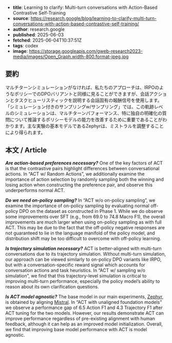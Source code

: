 <!-- metadata -->

- **title**: Learning to clarify: Multi-turn conversations with Action-Based Contrastive Self-Training
- **source**: https://research.google/blog/learning-to-clarify-multi-turn-conversations-with-action-based-contrastive-self-training/
- **author**: research.google
- **published**: 2025-06-03
- **fetched**: 2025-06-04T10:37:51Z
- **tags**: codex
- **image**: https://storage.googleapis.com/gweb-research2023-media/images/Open_Graph.width-800.format-jpeg.jpg

## 要約

マルチターンシミュレーションがなければ、私たちのアプローチは、IRPOのようなポリシーでのDPOバリアントと同様に見ることができますが、会話アクションとタスクヒューリスティックを説明する会話固有の報酬信号を使用します。「シミュレーション付きのサンプリングw/サンプリング」では、この軌跡レベルのシミュレーションは、マルチターンパフォーマンス、特に独自の明確化の質問について推論するポリシーモデルの能力を改善するために重要であることがわかります。主な実験の基本モデルであるZephyrは、ミストラルを調整することにより得られます。

## 本文 / Article

**_Are action-based preferences necessary?_** One of the key factors of ACT is that the contrastive pairs highlight differences between conversational actions. In “ACT w/ Random Actions”, we additionally examine the importance of action selection by randomly sampling both the winning and losing action when constructing the preference pair, and observe this underperforms normal ACT.

**_Do we need on-policy sampling?_** In “ACT w/o on-policy sampling”, we examine the importance of on-policy sampling by evaluating normal off-policy DPO on the dataset as constructed in Phase 1. While we do observe some improvements over SFT (e.g., from 69.0 to 74.8 Macro F1), the overall improvements are much larger when using on-policy sampling as with full ACT. This may be due to the fact that the off-policy negative responses are not guaranteed to lie in the language manifold of the policy model, and distribution shift may be too difficult to overcome with off-policy learning.

**_Is trajectory simulation necessary?_** ACT is better-aligned with multi-turn conversations due to its trajectory simulation. Without multi-turn simulation, our approach can be viewed similarly to on-policy DPO variants like IRPO, but with a conversation-specific reward signal which accounts for conversation actions and task heuristics. In “ACT w/ sampling w/o simulation”, we find that this trajectory-level simulation is critical to improving multi-turn performance, especially the policy model’s ability to reason about its own clarification questions.

**_Is ACT model agnostic?_** The base model in our main experiments, [Zephyr](https://huggingface.co/HuggingFaceH4/zephyr-7b-beta), is obtained by aligning [Mistral](https://mistral.ai/news/announcing-mistral-7b). In “ACT with unaligned foundation models” we observe a performance gap of 6.5 Action F1 and 4.3 Trajectory F1 after ACT tuning for the two models. However, our results demonstrate ACT can improve performance regardless of pre-existing alignment with human feedback, although it can help as an improved model initialization. Overall, we find that improving base model performance with ACT is model agnostic.
